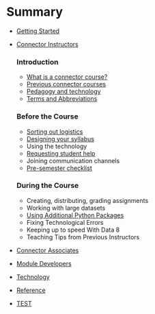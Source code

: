 # Summary

* [Getting Started](README.md)
* [Connector Instructors](connector/instructor/connector-instructor.md)

  ### Introduction

  * [What is a connector course?](/connector/general/what-is-a-connector.md)
  * [Previous connector courses](/connector/general/previous-connectors.md)
  * [Pedagogy and technology](/technology/pedagogy-and-technology.md)
  * [Terms and Abbreviations](/general/terms-and-abbreviations.md)

  ### Before the Course

  * [Sorting out logistics](/connector/instructor/logistics.md)
  * [Designing your syllabus](/connector/instructor/syllabus-design.md)
  * Using the technology
  * [Requesting student help](/connector/instructor/student-help.md)
  * Joining communication channels
  * [Pre-semester checklist](/connector/instructor/checklist.md)

  ### During the Course

  * Creating, distributing, grading assignments
  * Working with large datasets
  * [Using Additional Python Packages](/technology/jupyter/python-packages.md)
  * Fixing Technological Errors
  * Keeping up to speed With Data 8
  * Teaching Tips from Previous Instructors

* [Connector Associates](/connector/associate/connector-associate.md)
* [Module Developers](/module/module-developer.md)
* [Technology](/technology/README.md)
* [Reference](reference.md)
* [TEST](/connector/general/what-is-a-connector.md)



